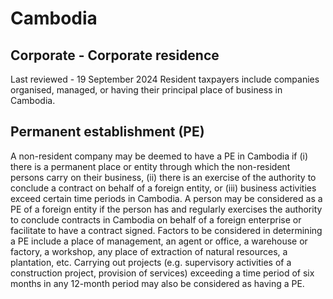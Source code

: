 # Cambodia
## Corporate - Corporate residence
Last reviewed - 19 September 2024
Resident taxpayers include companies organised, managed, or having their principal place of business in Cambodia.
## Permanent establishment (PE)
A non-resident company may be deemed to have a PE in Cambodia if (i) there is a permanent place or entity through which the non-resident persons carry on their business, (ii) there is an exercise of the authority to conclude a contract on behalf of a foreign entity, or (iii) business activities exceed certain time periods in Cambodia.
A person may be considered as a PE of a foreign entity if the person has and regularly exercises the authority to conclude contracts in Cambodia on behalf of a foreign enterprise or facilitate to have a contract signed.
Factors to be considered in determining a PE include a place of management, an agent or office, a warehouse or factory, a workshop, any place of extraction of natural resources, a plantation, etc. Carrying out projects (e.g. supervisory activities of a construction project, provision of services) exceeding a time period of six months in any 12-month period may also be considered as having a PE.
